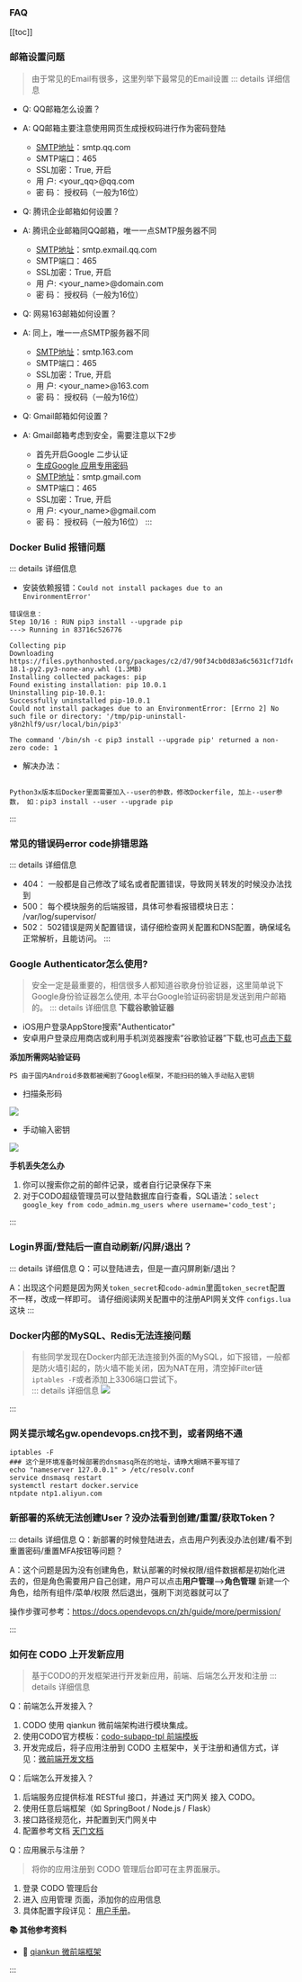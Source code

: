 ### FAQ

[[toc]]

### 邮箱设置问题
> 由于常见的Email有很多，这里列举下最常见的Email设置
::: details 详细信息

- Q: QQ邮箱怎么设置？
- A: QQ邮箱主要注意使用网页生成授权码进行作为密码登陆
    - [SMTP地址](https://service.mail.qq.com/cgi-bin/help?id=28&no=167&subtype=1)：smtp.qq.com
    - SMTP端口：465
    - SSL加密：True, 开启
    - 用   户: <your_qq>@qq.com
    - 密   码： 授权码（一般为16位）



- Q: 腾讯企业邮箱如何设置？
- A: 腾讯企业邮箱同QQ邮箱，唯一一点SMTP服务器不同
    - [SMTP地址](https://service.exmail.qq.com/cgi-bin/help?subtype=1&id=28&no=1000585)：smtp.exmail.qq.com
    - SMTP端口：465
    - SSL加密：True, 开启
    - 用   户: <your_name>@domain.com
    - 密   码： 授权码（一般为16位）



- Q: 网易163邮箱如何设置？
- A: 同上，唯一一点SMTP服务器不同
    - [SMTP地址](http://help.163.com/09/1223/14/5R7P3QI100753VB8.html)：smtp.163.com
    - SMTP端口：465
    - SSL加密：True, 开启
    - 用   户: <your_name>@163.com
    - 密   码： 授权码（一般为16位）



- Q: Gmail邮箱如何设置？
- A: Gmail邮箱考虑到安全，需要注意以下2步
  -  首先开启Google 二步认证
  -  [生成Google 应用专用密码](https://support.google.com/mail/answer/185833?hl=zh-Hans)
  - [SMTP地址](https://support.google.com/mail/answer/7126229?hl=zh-Hans&visit_id=636771670247559816-1235179449&rd=2)：smtp.gmail.com
  - SMTP端口：465
  - SSL加密：True, 开启
  - 用   户: <your_name>@gmail.com
  - 密   码： 授权码（一般为16位）
:::



### Docker Bulid 报错问题
::: details 详细信息
- 安装依赖报错：`Could not install packages due to an EnvironmentError'`

```
错误信息：
Step 10/16 : RUN pip3 install --upgrade pip
---> Running in 83716c526776

Collecting pip
Downloading https://files.pythonhosted.org/packages/c2/d7/90f34cb0d83a6c5631cf71dfe64cc1054598c843a92b400e55675cc2ac37/pip-18.1-py2.py3-none-any.whl (1.3MB)
Installing collected packages: pip
Found existing installation: pip 10.0.1
Uninstalling pip-10.0.1:
Successfully uninstalled pip-10.0.1
Could not install packages due to an EnvironmentError: [Errno 2] No such file or directory: '/tmp/pip-uninstall-y8n2hlf9/usr/local/bin/pip3'

The command '/bin/sh -c pip3 install --upgrade pip' returned a non-zero code: 1
```


- 解决办法：
```shell

Python3x版本后Docker里面需要加入--user的参数，修改Dockerfile, 加上--user参数， 如：pip3 install --user --upgrade pip
```
:::



### 常见的错误码error code排错思路

::: details 详细信息

- 404：  一般都是自己修改了域名或者配置错误，导致网关转发的时候没办法找到
- 500：  每个模块服务的后端报错，具体可参看报错模块日志： /var/log/supervisor/
- 502：  502错误是网关配置错误，请仔细检查网关配置和DNS配置，确保域名正常解析，且能访问。
:::

### Google Authenticator怎么使用?
> 安全一定是最重要的，相信很多人都知道谷歌身份验证器，这里简单说下Google身份验证器怎么使用, 本平台Google验证码密钥是发送到用户邮箱的。
::: details 详细信息
**下载谷歌验证器**
- iOS用户登录AppStore搜索"Authenticator"
- 安卓用户登录应用商店或利用手机浏览器搜索“谷歌验证器”下载,也可[点击下载](https://www.wandoujia.com/apps/com.google.android.apps.authenticator2)

**添加所需网站验证码**

`PS 由于国内Android多数都被阉割了Google框架，不能扫码的输入手动贴入密钥`

- 扫描条形码  

![](/google_auth01.jpg)

- 手动输入密钥  

![](/google_auth02.jpg)


**手机丢失怎么办**

1. 你可以搜索你之前的邮件记录，或者自行记录保存下来
2. 对于CODO超级管理员可以登陆数据库自行查看，SQL语法：`select google_key from codo_admin.mg_users where username='codo_test';`

:::

### Login界面/登陆后一直自动刷新/闪屏/退出？

::: details 详细信息
Q：可以登陆进去，但是一直闪屏刷新/退出？
  
A：出现这个问题是因为网关`token_secret`和`codo-admin`里面`token_secret`配置不一样，改成一样即可。
请仔细阅读网关配置中的注册API网关文件 `configs.lua`这块
:::
  
###  Docker内部的MySQL、Redis无法连接问题  

> 有些同学发现在Docker内部无法连接到外面的MySQL，如下报错，一般都是防火墙引起的，防火墙不能关闭，因为NAT在用，清空掉Filter链 `iptables -F`或者添加上3306端口尝试下。  
::: details 详细信息
![](/243fb74c5a73af046696423d6ce7b92.png)

:::

### 网关提示域名gw.opendevops.cn找不到，或者网络不通
```
iptables -F
### 这个是环境准备时候部署的dnsmasq所在的地址，请睁大眼睛不要写错了
echo "nameserver 127.0.0.1" > /etc/resolv.conf   
service dnsmasq restart
systemctl restart docker.service
ntpdate ntp1.aliyun.com
```
### 新部署的系统无法创建User？没办法看到创建/重置/获取Token？  

::: details 详细信息
Q：新部署的时候登陆进去，点击用户列表没办法创建/看不到重置密码/重置MFA按钮等问题？ 

A：这个问题是因为没有创建角色，默认部署的时候权限/组件数据都是初始化进去的，但是角色需要用户自己创建，用户可以点击**用户管理**-->**角色管理**  新建一个角色，给所有组件/菜单/权限  然后退出，强刷下浏览器就可以了  

操作步骤可参考：https://docs.opendevops.cn/zh/guide/more/permission/

:::

### 如何在 CODO 上开发新应用

> 基于CODO的开发框架进行开发新应用，前端、后端怎么开发和注册
::: details 详细信息

Q：前端怎么开发接入？

1. CODO 使用 qiankun 微前端架构进行模块集成。
2. 使用CODO官方模板：[codo-subapp-tpl 前端模板]((https://github.com/opendevops-cn/codo-subapp-tpl))
3. 开发完成后，将子应用注册到 CODO 主框架中，关于注册和通信方式，详见：[微前端开发文档]((https://github.com/opendevops-cn/codo-subapp-tpl)) 
   
Q：后端怎么开发接入？

1. 后端服务应提供标准 RESTful 接口，并通过 天门网关 接入 CODO。
2. 使用任意后端框架（如 SpringBoot / Node.js / Flask）
3. 接口路径规范化，并配置到天门网关中
4. 配置参考文档 [天门文档](https://github.com/opendevops-cn/codo-gateway)

Q：应用展示与注册？
> 将你的应用注册到 CODO 管理后台即可在主界面展示。

1. 登录 CODO 管理后台
2. 进入 应用管理 页面，添加你的应用信息
3. 具体配置字段详见： [用户手册]((https://github.com/opendevops-cn/codo-admin/blob/main/docs/codo-admin.md))。

**📚 其他参考资料** 

- 🔧 [qiankun 微前端框架](https://github.com/umijs/qiankun)

::: 
